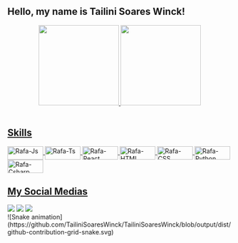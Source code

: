 ### <h2>Hello, my name is Tailini Soares Winck!</h2>
<div align="center">
  <a href="https://github.com/TailiniSoaresWinck">
  <img height="180em" src="https://github-readme-stats.vercel.app/api?username=TailiniSoaresWinck&show_icons=true&theme=midnight-purple&include_all_commits=true&count_private=true"/>
  <img height="180em" src="https://github-readme-stats.vercel.app/api/top-langs/?username=TailiniSoaresWinck&layout=compact&langs_count=7&theme=midnight-purple"/>
</div>
<div style="display: inline_block"><br>
<h2>Skills</h2>
  <img align="center" alt="Rafa-Js" height="30" width="80" src="https://img.shields.io/badge/HTML5-E34F26?style=for-the-badge&logo=html5&logoColor=white">
  <img align="center" alt="Rafa-Ts" height="30" width="80" src="https://img.shields.io/badge/CSS3-1572B6?style=for-the-badge&logo=css3&logoColor=white">
  <img align="center" alt="Rafa-React" height="30" width="80" src="https://img.shields.io/badge/JavaScript-F7DF1E?style=for-the-badge&logo=javascript&logoColor=black">
  <img align="center" alt="Rafa-HTML" height="30" width="80" src="https://img.shields.io/badge/PHP-777BB4?style=for-the-badge&logo=php&logoColor=white">
  <img align="center" alt="Rafa-CSS" height="30" width="80" src="https://img.shields.io/badge/React-20232A?style=for-the-badge&logo=react&logoColor=61DAFB">
  <img align="center" alt="Rafa-Python" height="30" width="80" src="https://img.shields.io/badge/MySQL-00000F?style=for-the-badge&logo=mysql&logoColor=white">
  <img align="center" alt="Rafa-Csharp" height="30" width="80" src="https://img.shields.io/badge/Bootstrap-563D7C?style=for-the-badge&logo=bootstrap&logoColor=white">

</div>

<div>
<h2>My Social Medias</h2>
  <a href="https://instagram.com/tailini_soares" target="_blank"><img src="https://img.shields.io/badge/-Instagram-%23E4405F?style=for-the-badge&logo=instagram&logoColor=white" target="_blank"></a>
  <a href = "mailto:tailinesoareswinck@gmail.com"><img src="https://img.shields.io/badge/-Gmail-%23333?style=for-the-badge&logo=gmail&logoColor=white" target="_blank"></a>
  <a href="https://www.linkedin.com/in/tailini-soares-winck-0a0762250" target="_blank"><img src="https://img.shields.io/badge/-LinkedIn-%230077B5?style=for-the-badge&logo=linkedin&logoColor=white" target="_blank"></a> 
  

</div>
  ![Snake animation](https://github.com/TailiniSoaresWinck/TailiniSoaresWinck/blob/output/dist/github-contribution-grid-snake.svg)
